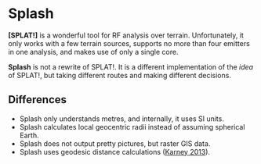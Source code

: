 # Splash

**[SPLAT!]** is a wonderful tool for RF analysis over terrain. Unfortunately,
it only works with a few terrain sources, supports no more than four emitters
in one analysis, and makes use of only a single core.

**Splash** is not a rewrite of SPLAT!. It is a different implementation of the
_idea_ of SPLAT!, but taking different routes and making different decisions.

## Differences

 - Splash only understands metres, and internally, it uses SI units.
 - Splash calculates local geocentric radii instead of assuming spherical Earth.
 - Splash does not output pretty pictures, but raster GIS data.
 - Splash uses geodesic distance calculations ([Karney 2013](https://doi.org/10.1007/s00190-012-0578-z)).

